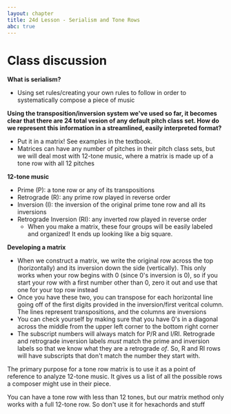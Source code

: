 ```yaml
---
layout: chapter
title: 24d Lesson - Serialism and Tone Rows
abc: true
---
```

# Class discussion

**What is serialism?**
- Using set rules/creating your own rules to follow in order to systematically compose a piece of music

**Using the transposition/inversion system we've used so far, it becomes clear that there are 24 total vesion of any default pitch class set. How do we represent this information in a streamlined, easily interpreted format?**
- Put it in a matrix! See examples in the textbook.
- Matrices can have any number of pitches in their pitch class sets, but we will deal most with 12-tone music, where a matrix is made up of a tone row with all 12 pitches

**12-tone music**
- Prime (P): a tone row or any of its transpositions
- Retrograde (R): any prime row played in reverse order
- Inversion (I): the inversion of the original prime tone row and all its inversions
- Retrograde Inversion (RI): any inverted row played in reverse order
  - When you make a matrix, these four groups will be easily labeled and organized! It ends up looking like a big square.

**Developing a matrix**
- When we construct a matrix, we write the original row across the top (horizontally) and its inversion down the side (vertically). This only works when your row begins with 0 (since 0's inversion is 0), so if you start your row with a first number other than 0, zero it out and use that one for your top row instead
- Once you have these two, you can transpose for each horizontal line going off of the first digits provided in the inversion/first veritcal column. The lines represent transpositions, and the columns are inversions
- You can check yourself by making sure that you have 0's in a diagonal across the middle from the upper left corner to the bottom right corner
- The subscript numbers will always match for P/R and I/RI. Retrograde and retrograde inversion labels *must* match the prime and inversion labels so that we know what they are a retrograde *of*. So, R and RI rows will have subscripts that don't match the number they start with.

The primary purpose for a tone row matrix is to use it as a point of reference to analyze 12-tone music. It gives us a list of all the possible rows a composer might use in their piece.

You can have a tone row with less than 12 tones, but our matrix method only works with a full 12-tone row. So don't use it for hexachords and stuff
